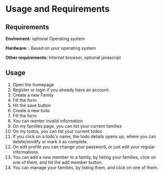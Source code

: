 # Usage and Requirements
## Requirements
**Enviroment:** optional Operating system

**Hardware:** : Based on your operating system

**Other requirements:** Internet browser, optional javascript

## Usage
1. Open the homepage
2. Register or login if you already have an account.
3. Create a new Family
4. Fill the form
5. Hit the save button
6. Create a new todo
7. Fill the form
8. You can reenter invalid information
9. On my families page, you can list your current families
10. On my todos, you can list your current todos
11. If you click on a todo's name, the todo details opens up, where you can delete/modify or mark it as complete.
12. On edit profile you can change your password, or just edit your regular informations.
13. You can add a new member to a family, by listing your families, click on one of them, and hit the add member button.
14. You can manage your families, by listing them, and click on one of them.
